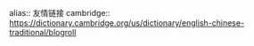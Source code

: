 alias:: 友情链接
cambridge:: https://dictionary.cambridge.org/us/dictionary/english-chinese-traditional/blogroll
